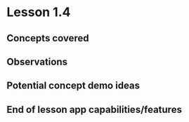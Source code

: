 # Lesson 1.4

## Concepts covered

## Observations

## Potential concept demo ideas

## End of lesson app capabilities/features

